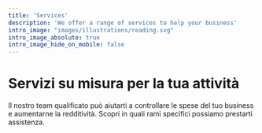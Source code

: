 ```yaml
---
title: 'Services'
description: 'We offer a range of services to help your business'
intro_image: "images/illustrations/reading.svg"
intro_image_absolute: true
intro_image_hide_on_mobile: false
---
```


# Servizi su misura per la tua attività

Il nostro team qualificato può aiutarti a controllare le spese del tuo business e aumentarne la redditività. Scopri in quali rami specifici possiamo prestarti assistenza.  
